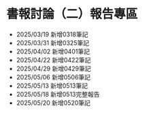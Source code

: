 # 書報討論（二）報告專區
* 2025/03/19 新增0318筆記
* 2025/03/31 新增0325筆記
* 2025/04/02 新增0401筆記
* 2025/04/22 新增0422筆記
* 2025/04/29 新增0429筆記
* 2025/05/06 新增0506筆記
* 2025/05/13 新增0513筆記
* 2025/05/18 新增0513完整報告
* 2025/05/20 新增0520筆記